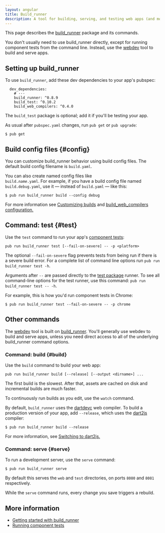 ```yaml
---
layout: angular
title: Build_runner
description: A tool for building, serving, and testing web apps (and more).
---
```

<?code-excerpt path-base="examples/ng/doc"?>

This page describes the [build_runner][] package and its commands.

You don't usually need to use build_runner directly, except for running
component tests from the command line. Instead, use the [webdev][] tool to build
and serve apps.

## Setting up build_runner

To use `build_runner`, add these dev dependencies to your app's pubspec:

<?code-excerpt "quickstart/pubspec.yaml (build dependencies)" title?>
```
  dev_dependencies:
    # ···
    build_runner: ^0.8.9
    build_test: ^0.10.2
    build_web_compilers: ^0.4.0
```

The `build_test` package is optional; add it if you'll be testing your app.

As usual after `pubspec.yaml` changes, run `pub get` or `pub upgrade`:

```terminal
$ pub get
```

## Build config files {#config}

You can customize build_runner behavior using build config files. The default
build config filename is `build.yaml`.

You can also create named config files like <code> build.<i>name</i>.yaml</code>.
For example, if you have a build config file named `build.debug.yaml`, use it
&mdash; instead of `build.yaml` &mdash; like this:

```terminal
$ pub run build_runner build --config debug
```

For more information see [Customizing builds][]
and [build_web_compilers configuration.][build_web_compilers configuration]

## Command: test {#test}

Use the `test` command to run your app's [component tests][]:

```
pub run build_runner test [--fail-on-severe] -- -p <platform>
```

The optional `--fail-on-severe` flag prevents tests from being run if there is a
severe build error. For a complete list of command line options run `pub run
build_runner test -h`.

Arguments after `--` are passed directly to the [test package][] runner. To see
all command-line options for the test runner, use this command: `pub run
build_runner test -- -h`.

For example, this is how you'd run component tests in Chrome:

```terminal
$ pub run build_runner test --fail-on-severe -- -p chrome
```

## Other commands

The [webdev][] tool is built on [build_runner][]. You'll generally use webdev to
build and serve apps, unless you need direct access to all of the underlying
build_runner command options.

### Command: build {#build}

Use the `build` command to build your web app:

```
pub run build_runner build [--release] [--output <dirname>] ...
```

The first build is the slowest. After that, assets are cached on disk and
incremental builds are much faster.

To continuously run builds as you edit, use the `watch` command.

By default, `build_runner` uses the [dartdevc][] web compiler. To build a
production version of your app, add `--release`, which uses the [dart2js][]
compiler:

```terminal
$ pub run build_runner build --release
```

For more information, see [Switching to dart2js.][Switching to dart2js]

### Command: serve {#serve}

To run a development server, use the `serve` command:

```terminal
$ pub run build_runner serve
```

By default this serves the `web` and `test` directories, on ports `8080` and `8081` respectively.

While the `serve` command runs, every change you save triggers a rebuild.

## More information

- [Getting started with build_runner][]
- [Running component tests][]

[build_runner]: https://pub.dartlang.org/packages/build_runner
[build_web_compilers configuration]: https://github.com/dart-lang/build/tree/master/build_web_compilers#configuration
[component tests]: /angular/guide/testing/component
[Customizing builds]: https://github.com/dart-lang/build/blob/master/build_config/README.md
[dart2js]: /tools/dart2js
[dartdevc]: /tools/dartdevc
[Getting started with build_runner]: https://github.com/dart-lang/build/blob/master/docs/getting_started.md
[Switching to dart2js]: https://github.com/dart-lang/build/blob/master/docs/getting_started.md#switching-to-dart2js
[test package]: https://pub.dartlang.org/packages/test
[Running component tests]: /angular/guide/testing/component/running-tests
[webdev]: /tools/webdev
